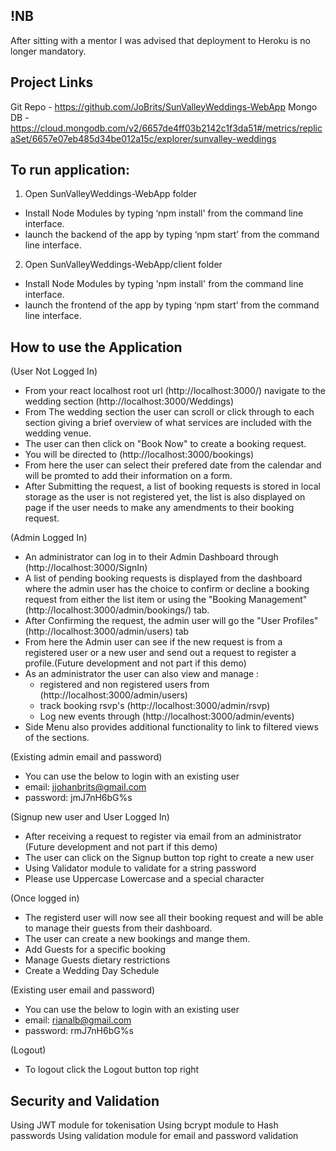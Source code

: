 ## !NB
After sitting with a mentor I was advised that deployment to Heroku is no longer mandatory. 

## Project Links
Git Repo - https://github.com/JoBrits/SunValleyWeddings-WebApp 
Mongo DB - https://cloud.mongodb.com/v2/6657de4ff03b2142c1f3da51#/metrics/replicaSet/6657e07eb485d34be012a15c/explorer/sunvalley-weddings 


## To run application: 
1. Open SunValleyWeddings-WebApp folder 
- Install Node Modules by typing ‘npm install' from the command line interface.
- launch the backend of the app by typing ‘npm start’ from the command line interface.

2. Open SunValleyWeddings-WebApp/client folder 
- Install Node Modules by typing 'npm install' from the command line interface.
- launch the frontend of the app by typing ‘npm start’ from the command line interface.

## How to use the Application
(User Not Logged In)
- From your react localhost root url (http://localhost:3000/) navigate to the wedding section (http://localhost:3000/Weddings)
- From The wedding section the user can scroll or click through to each section giving a brief overview of what services are included
  with the wedding venue.
- The user can then click on "Book Now" to create a booking request.
- You will be directed to (http://localhost:3000/bookings)
- From here the user can select their prefered date from the calendar and will be promted to add their information on a form.
- After Submitting the request, a list of booking requests is stored in local storage as the user is not registered yet, the list is also displayed on page if the user needs to make any amendments to their booking request. 


(Admin Logged In)
- An administrator can log in to their Admin Dashboard through (http://localhost:3000/SignIn)
- A list of pending booking requests is displayed from the dashboard where the admin user has the choice to confirm or decline a booking request from either the list item or using the "Booking Management" (http://localhost:3000/admin/bookings/) tab.
- After Confirming the request, the admin user will go the "User Profiles" (http://localhost:3000/admin/users) tab  
- From here the Admin user can see if the new request is from a registered user or a new user and send out a request to register a profile.(Future development and not part if this demo)
- As an administrator the user can also view and manage :
    - registered and non registered users from (http://localhost:3000/admin/users)    
    - track booking rsvp's (http://localhost:3000/admin/rsvp)
    - Log new events through (http://localhost:3000/admin/events)
- Side Menu also provides additional functionality to link to filtered views of the sections.    

(Existing admin email and password)
- You can use the below to login with an existing user
- email: jjohanbrits@gmail.com
- password: jmJ7nH6bG%s


(Signup new user and User Logged In)
- After receiving a request to register via email from an administrator (Future development and not part if this demo)
- The user can click on the Signup button top right to create a new user
- Using Validator module to validate for a string password
- Please use Uppercase Lowercase and a special character

(Once logged in)
- The registerd user will now see all their booking request and will be able to manage their guests from their dashboard.
- The user can create a new bookings and mange them.
- Add Guests for a specific booking
- Manage Guests dietary restrictions
- Create a Wedding Day Schedule 

(Existing user email and password)
- You can use the below to login with an existing user
- email: rianalb@gmail.com
- password: rmJ7nH6bG%s

(Logout)
- To logout click the Logout button top right


## Security and Validation
Using JWT module for tokenisation 
Using bcrypt module to Hash passwords
Using validation module for email and password validation


